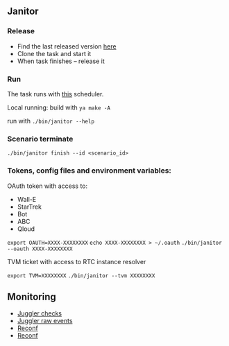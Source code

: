 ## Janitor

### Release
* Find the last released version [here](https://sandbox.yandex-team.ru/resources?type=RTC_TOOL_JANITOR)
* Clone the task and start it
* When task finishes – release it

### Run
The task runs with [this](https://sandbox.yandex-team.ru/scheduler/17558/view) scheduler.

Local running:
build with
```ya make -A```

run with ```./bin/janitor --help```

### Scenario terminate
```./bin/janitor finish --id <scenario_id>```

### Tokens, config files and environment variables:
OAuth token with access to:
* Wall-E
* StarTrek
* Bot
* ABC
* Qloud

`export OAUTH=XXXX-XXXXXXXX`
`echo XXXX-XXXXXXXX > ~/.oauth`
`./bin/janitor --oauth XXXX-XXXXXXXX`

TVM ticket
with access to RTC instance resolver

`export TVM=XXXXXXXX`
`./bin/janitor --tvm XXXXXXXX`

## Monitoring
* [Juggler checks](https://juggler.yandex-team.ru/aggregate_checks/?query=host%3Drtc-janitor-sandbox)
* [Juggler raw events](https://juggler.yandex-team.ru/raw_events/?query=host%3Drtc-janitor-sandbox)
* [Reconf](https://a.yandex-team.ru/arc/trunk/arcadia/infra/rtc/juggler/reconf/builders/projects/janitor/builder.py)
* [Reconf](https://a.yandex-team.ru/arc/trunk/arcadia/infra/rtc/juggler/reconf/checks/janitor.py)
